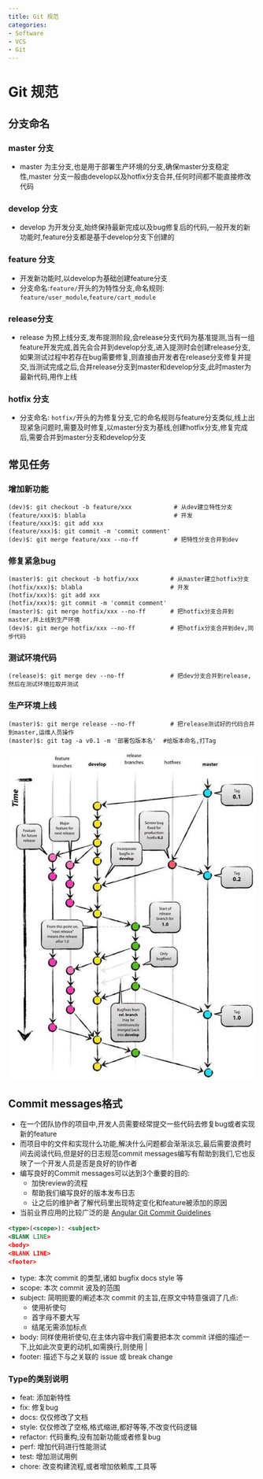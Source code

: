 ```yaml
---
title: Git 规范
categories:
- Software
- VCS
- Git
---
```

# Git 规范

## 分支命名

### master 分支

- master 为主分支,也是用于部署生产环境的分支,确保master分支稳定性,master 分支一般由develop以及hotfix分支合并,任何时间都不能直接修改代码

### develop 分支

- develop 为开发分支,始终保持最新完成以及bug修复后的代码,一般开发的新功能时,feature分支都是基于develop分支下创建的

### feature 分支

- 开发新功能时,以develop为基础创建feature分支
- 分支命名:`feature/`开头的为特性分支,命名规则: `feature/user_module`,`feature/cart_module`

### release分支

- release 为预上线分支,发布提测阶段,会release分支代码为基准提测,当有一组feature开发完成,首先会合并到develop分支,进入提测时会创建release分支,如果测试过程中若存在bug需要修复,则直接由开发者在release分支修复并提交,当测试完成之后,合并release分支到master和develop分支,此时master为最新代码,用作上线

### hotfix 分支

- 分支命名: `hotfix/`开头的为修复分支,它的命名规则与feature分支类似,线上出现紧急问题时,需要及时修复,以master分支为基线,创建hotfix分支,修复完成后,需要合并到master分支和develop分支

## 常见任务

### 增加新功能

```shell
(dev)$: git checkout -b feature/xxx            # 从dev建立特性分支
(feature/xxx)$: blabla                         # 开发
(feature/xxx)$: git add xxx
(feature/xxx)$: git commit -m 'commit comment'
(dev)$: git merge feature/xxx --no-ff          # 把特性分支合并到dev
```

### 修复紧急bug

```shell
(master)$: git checkout -b hotfix/xxx         # 从master建立hotfix分支
(hotfix/xxx)$: blabla                         # 开发
(hotfix/xxx)$: git add xxx
(hotfix/xxx)$: git commit -m 'commit comment'
(master)$: git merge hotfix/xxx --no-ff       # 把hotfix分支合并到master,并上线到生产环境
(dev)$: git merge hotfix/xxx --no-ff          # 把hotfix分支合并到dev,同步代码
```

### 测试环境代码

```shell
(release)$: git merge dev --no-ff             # 把dev分支合并到release,然后在测试环境拉取并测试
```

### 生产环境上线

```shell
(master)$: git merge release --no-ff          # 把release测试好的代码合并到master,运维人员操作
(master)$: git tag -a v0.1 -m '部署包版本名'  #给版本命名,打Tag
```

![](https://raw.githubusercontent.com/LuShan123888/Files/main/Pictures/2020-12-10-2020-11-27-640-6467611.jpeg)

## Commit messages格式

- 在一个团队协作的项目中,开发人员需要经常提交一些代码去修复bug或者实现新的feature
- 而项目中的文件和实现什么功能,解决什么问题都会渐渐淡忘,最后需要浪费时间去阅读代码,但是好的日志规范commit messages编写有帮助到我们,它也反映了一个开发人员是否是良好的协作者
- 编写良好的Commit messages可以达到3个重要的目的:
    - 加快review的流程
    - 帮助我们编写良好的版本发布日志
    - 让之后的维护者了解代码里出现特定变化和feature被添加的原因
- 当前业界应用的比较广泛的是 [Angular Git Commit Guidelines](https://github.com/angular/angular.js/blob/master/DEVELOPERS.md#-git-commit-guidelines)

```xml
<type>(<scope>): <subject>
<BLANK LINE>
<body>
<BLANK LINE>
<footer>
```

- type: 本次 commit 的类型,诸如 bugfix docs style 等
- scope: 本次 commit 波及的范围
- subject: 简明扼要的阐述本次 commit 的主旨,在原文中特意强调了几点:
    - 使用祈使句
    - 首字母不要大写
    - 结尾无需添加标点
- body: 同样使用祈使句,在主体内容中我们需要把本次 commit 详细的描述一下,比如此次变更的动机,如需换行,则使用 |
- footer: 描述下与之关联的 issue 或 break change

### Type的类别说明

- feat: 添加新特性
- fix: 修复bug
- docs: 仅仅修改了文档
- style: 仅仅修改了空格,格式缩进,都好等等,不改变代码逻辑
- refactor: 代码重构,没有加新功能或者修复bug
- perf: 增加代码进行性能测试
- test: 增加测试用例
- chore: 改变构建流程,或者增加依赖库,工具等

